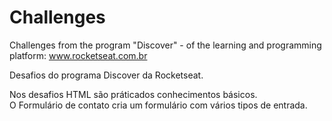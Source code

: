 # Challenges
Challenges from the program "Discover" - of the learning and programming platform: www.rocketseat.com.br

Desafios do programa Discover da Rocketseat.

Nos desafios HTML são práticados conhecimentos básicos. <br>
O Formulário de contato cria um formulário com vários tipos de entrada.
